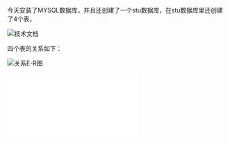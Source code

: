 今天安装了MYSQL数据库，并且还创建了一个stu数据库，在stu数据库里还创建了4个表，

![技术文档]()

四个表的关系如下：

![关系E-R图]()

![表的结构](../stu/mysql/framework.md)
